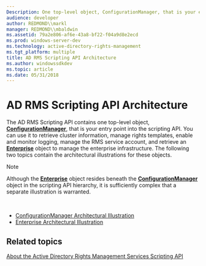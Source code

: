```yaml
---
Description: One top-level object, ConfigurationManager, that is your entry point into the scripting API.
audience: developer
author: REDMOND\\markl
manager: REDMOND\\mbaldwin
ms.assetid: 79a2e806-af6e-43a8-bf22-f04a9d8e2ecd
ms.prod: windows-server-dev
ms.technology: active-directory-rights-management
ms.tgt_platform: multiple
title: AD RMS Scripting API Architecture
ms.author: windowssdkdev
ms.topic: article
ms.date: 05/31/2018
---
```


# AD RMS Scripting API Architecture

The AD RMS Scripting API contains one top-level object, [**ConfigurationManager**](configurationmanager-object.md), that is your entry point into the scripting API. You can use it to retrieve cluster information, manage rights templates, enable and monitor logging, manage the RMS service account, and retrieve an [**Enterprise**](enterprise-object.md) object to manage the enterprise infrastructure. The following two topics contain the architectural illustrations for these objects.

> [!Note]  
> Although the [**Enterprise**](enterprise-object.md) object resides beneath the [**ConfigurationManager**](configurationmanager-object.md) object in the scripting API hierarchy, it is sufficiently complex that a separate illustration is warranted.

 

-   [ConfigurationManager Architectural Illustration](configurationmanager-architectural-illustration.md)
-   [Enterprise Architectural Illustration](enterprise-architectural-illustration.md)

## Related topics

<dl> <dt>

[About the Active Directory Rights Management Services Scripting API](about-the-active-directory-rights-management-services-scripting-api.md)
</dt> </dl>

 

 



